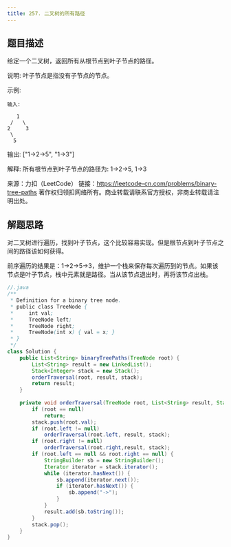 ```yaml
---
title: 257. 二叉树的所有路径
---
```


## 题目描述

给定一个二叉树，返回所有从根节点到叶子节点的路径。

说明: 叶子节点是指没有子节点的节点。

示例:

```
输入:

   1
 /   \
2     3
 \
  5
```

输出: ["1->2->5", "1->3"]

解释: 所有根节点到叶子节点的路径为: 1->2->5, 1->3

来源：力扣（LeetCode）
链接：https://leetcode-cn.com/problems/binary-tree-paths
著作权归领扣网络所有。商业转载请联系官方授权，非商业转载请注明出处。

## 解题思路

对二叉树进行遍历，找到叶子节点，这个比较容易实现。但是根节点到叶子节点之间的路径该如何获得。

前序遍历的结果是：1->2->5->3，维护一个栈来保存每次遍历到的节点。如果该节点是叶子节点，栈中元素就是路径。当从该节点退出时，再将该节点出栈。


```java
//.java
/**
 * Definition for a binary tree node.
 * public class TreeNode {
 *     int val;
 *     TreeNode left;
 *     TreeNode right;
 *     TreeNode(int x) { val = x; }
 * }
 */
class Solution {
    public List<String> binaryTreePaths(TreeNode root) {
        List<String> result = new LinkedList();
		Stack<Integer> stack = new Stack();
		orderTraversal(root, result, stack);
		return result;
    }
	
	private void orderTraversal(TreeNode root, List<String> result, Stack<Integer> stack) {
		if (root == null)
			return;
		stack.push(root.val);
		if (root.left != null)
			orderTraversal(root.left, result, stack);
		if (root.right != null)
			orderTraversal(root.right,result, stack);
		if (root.left == null && root.right == null) {
			StringBuilder sb = new StringBuilder();
			Iterator iterator = stack.iterator();
            while (iterator.hasNext()) {
                sb.append(iterator.next());
                if (iterator.hasNext()) {
                    sb.append("->");
                }
            }
            result.add(sb.toString());
		}
		stack.pop();
	}
}
```